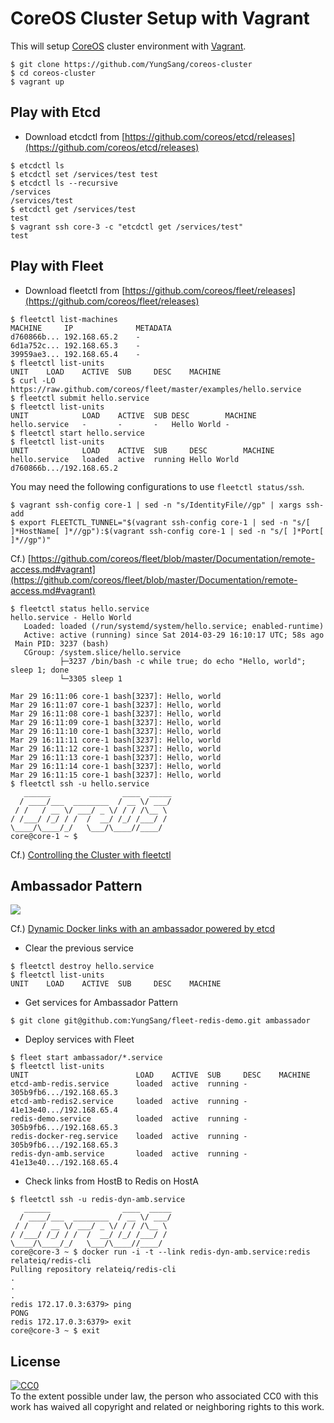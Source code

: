 # CoreOS Cluster Setup with Vagrant

This will setup [CoreOS](https://coreos.com/) cluster environment with [Vagrant](http://www.vagrantup.com/).

```
$ git clone https://github.com/YungSang/coreos-cluster
$ cd coreos-cluster
$ vagrant up
```

## Play with Etcd

- Download etcdctl from [https://github.com/coreos/etcd/releases](https://github.com/coreos/etcd/releases)

```
$ etcdctl ls
$ etcdctl set /services/test test
$ etcdctl ls --recursive
/services
/services/test
$ etcdctl get /services/test
test
$ vagrant ssh core-3 -c "etcdctl get /services/test"
test
```

## Play with Fleet

- Download fleetctl from [https://github.com/coreos/fleet/releases](https://github.com/coreos/fleet/releases)

```
$ fleetctl list-machines
MACHINE		IP				METADATA
d760866b...	192.168.65.2	-
6d1a752c...	192.168.65.3	-
39959ae3...	192.168.65.4	-
$ fleetctl list-units
UNIT	LOAD	ACTIVE	SUB		DESC	MACHINE
$ curl -LO https://raw.github.com/coreos/fleet/master/examples/hello.service
$ fleetctl submit hello.service
$ fleetctl list-units
UNIT			LOAD	ACTIVE	SUB	DESC		MACHINE
hello.service	-		-		-	Hello World	-
$ fleetctl start hello.service
$ fleetctl list-units
UNIT			LOAD	ACTIVE	SUB		DESC		MACHINE
hello.service	loaded	active	running	Hello World	d760866b.../192.168.65.2
```

You may need the following configurations to use `fleetctl status/ssh`.

```[]()
$ vagrant ssh-config core-1 | sed -n "s/IdentityFile//gp" | xargs ssh-add
$ export FLEETCTL_TUNNEL="$(vagrant ssh-config core-1 | sed -n "s/[ ]*HostName[ ]*//gp"):$(vagrant ssh-config core-1 | sed -n "s/[ ]*Port[ ]*//gp")"
```
Cf.) [https://github.com/coreos/fleet/blob/master/Documentation/remote-access.md#vagrant](https://github.com/coreos/fleet/blob/master/Documentation/remote-access.md#vagrant)

```
$ fleetctl status hello.service
hello.service - Hello World
   Loaded: loaded (/run/systemd/system/hello.service; enabled-runtime)
   Active: active (running) since Sat 2014-03-29 16:10:17 UTC; 58s ago
 Main PID: 3237 (bash)
   CGroup: /system.slice/hello.service
           ├─3237 /bin/bash -c while true; do echo "Hello, world"; sleep 1; done
           └─3305 sleep 1

Mar 29 16:11:06 core-1 bash[3237]: Hello, world
Mar 29 16:11:07 core-1 bash[3237]: Hello, world
Mar 29 16:11:08 core-1 bash[3237]: Hello, world
Mar 29 16:11:09 core-1 bash[3237]: Hello, world
Mar 29 16:11:10 core-1 bash[3237]: Hello, world
Mar 29 16:11:11 core-1 bash[3237]: Hello, world
Mar 29 16:11:12 core-1 bash[3237]: Hello, world
Mar 29 16:11:13 core-1 bash[3237]: Hello, world
Mar 29 16:11:14 core-1 bash[3237]: Hello, world
Mar 29 16:11:15 core-1 bash[3237]: Hello, world
$ fleetctl ssh -u hello.service
   ______                ____  _____
  / ____/___  ________  / __ \/ ___/
 / /   / __ \/ ___/ _ \/ / / /\__ \
/ /___/ /_/ / /  /  __/ /_/ /___/ /
\____/\____/_/   \___/\____//____/
core@core-1 ~ $ 
```

Cf.) [Controlling the Cluster with fleetctl](https://coreos.com/docs/launching-containers/launching/fleet-using-the-client/)

## Ambassador Pattern

![](http://coreos.com/assets/images/media/etcd-ambassador-hosts.png)

Cf.) [Dynamic Docker links with an ambassador powered by etcd](http://coreos.com/blog/docker-dynamic-ambassador-powered-by-etcd/)

- Clear the previous service

```
$ fleetctl destroy hello.service
$ fleetctl list-units
UNIT	LOAD	ACTIVE	SUB		DESC	MACHINE
```

- Get services for Ambassador Pattern

```
$ git clone git@github.com:YungSang/fleet-redis-demo.git ambassador
```

- Deploy services with Fleet

```
$ fleet start ambassador/*.service
$ fleetctl list-units
UNIT						LOAD	ACTIVE	SUB		DESC	MACHINE
etcd-amb-redis.service		loaded	active	running	-		305b9fb6.../192.168.65.3
etcd-amb-redis2.service		loaded	active	running	-		41e13e40.../192.168.65.4
redis-demo.service			loaded	active	running	-		305b9fb6.../192.168.65.3
redis-docker-reg.service	loaded	active	running	-		305b9fb6.../192.168.65.3
redis-dyn-amb.service		loaded	active	running	-		41e13e40.../192.168.65.4
```

- Check links from HostB to Redis on HostA

```
$ fleetctl ssh -u redis-dyn-amb.service
   ______                ____  _____
  / ____/___  ________  / __ \/ ___/
 / /   / __ \/ ___/ _ \/ / / /\__ \
/ /___/ /_/ / /  /  __/ /_/ /___/ /
\____/\____/_/   \___/\____//____/
core@core-3 ~ $ docker run -i -t --link redis-dyn-amb.service:redis relateiq/redis-cli
Pulling repository relateiq/redis-cli
.
.
.
redis 172.17.0.3:6379> ping
PONG
redis 172.17.0.3:6379> exit
core@core-3 ~ $ exit
```

## License

[![CC0](http://i.creativecommons.org/p/zero/1.0/88x31.png)](http://creativecommons.org/publicdomain/zero/1.0/)  
To the extent possible under law, the person who associated CC0 with this work has waived all copyright and related or neighboring rights to this work.
